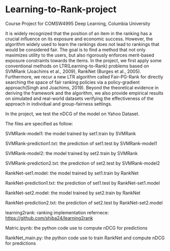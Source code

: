 # Learning-to-Rank-project
Course Project for COMSW4995 Deep Learning, Columbia University

It is widely recognized that the position of an item in the ranking has a crucial influence on its exposure and economic success. However, the algorithm widely used to learn the rankings does not lead to rankings that would be considered fair. The goal is to find a method that not only maximizes utility to the users, but also rigorously enforces merit-based exposure constraints towards the items. In the project, we first apply some conventional methods on LTR(Learning-to-Rank) problems based on SVMRank (Joachims et al., 2009), RankNet (Burges et al., 2005). Furthermore, we recur a new LTR algorithm called Fair-PG-Rank for directly searching the space of fair ranking policies via a policy-gradient approach(Singh and Joachims, 2019). Beyond the theoretical evidence in deriving the framework and the algorithm, we also provide empirical results on simulated and real-world datasets verifying the effectiveness of the approach in individual and group-fairness settings.

In the project, we test the nDCG of the model on Yahoo Dataset.

The files are specified as follow:

SVMRank-model1: the model trained by set1.train by SVMRank

SVMRank-prediction1.txt: the prediction of set1.test by SVMRank-model1

SVMRank-model2: the model trained by set2.train by SVMRank

SVMRank-prediction2.txt: the prediction of set2.test by SVMRank-model2

RankNet-set1.model: the model trained by set1.train by RankNet

RankNet-prediction1.txt: the prediction of set1.test by RankNet-set1.model

RankNet-set2.model: the model trained by set2.train by RankNet

RankNet-prediction2.txt: the prediction of set2.test by RankNet-set2.model

learning2rank: ranking implementation
refernece: https://github.com/shiba24/learning2rank

Matric.ipynb: the python code use to compute nDCG for predictions

RankNet_main.py: the python code use to train RankNet and compute nDCG for predictions

